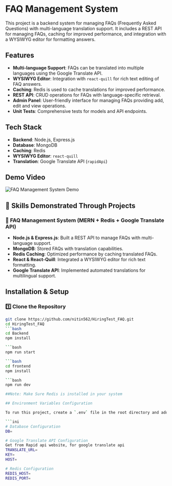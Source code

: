 # FAQ Management System

This project is a backend system for managing FAQs (Frequently Asked Questions) with multi-language translation support. It includes a REST API for managing FAQs, caching for improved performance, and integration with a WYSIWYG editor for formatting answers.

## Features

- **Multi-language Support**: FAQs can be translated into multiple languages using the Google Translate API.
- **WYSIWYG Editor**: Integration with `react-quill` for rich text editing of FAQ answers.
- **Caching**: Redis is used to cache translations for improved performance.
- **REST API**: CRUD operations for FAQs with language-specific retrieval.
- **Admin Panel**: User-friendly interface for managing FAQs providing add, edit and view operations.
- **Unit Tests**: Comprehensive tests for models and API endpoints.

## Tech Stack

- **Backend**: Node.js, Express.js
- **Database**: MongoDB
- **Caching**: Redis
- **WYSIWYG Editor**: `react-quill`
- **Translation**: Google Translate API (`rapidApi`)
## Demo Video

![FAQ Management System Demo](https://drive.google.com/uc?export=view&id=13KMttFWaHvrtN8b66q-QyyodU915Rv1B)


## 🚀 Skills Demonstrated Through Projects

### 🔹 **FAQ Management System (MERN + Redis + Google Translate API)**
- **Node.js & Express.js**: Built a REST API to manage FAQs with multi-language support.  
- **MongoDB**: Stored FAQs with translation capabilities.  
- **Redis Caching**: Optimized performance by caching translated FAQs.  
- **React & React-Quill**: Integrated a WYSIWYG editor for rich text formatting.  
- **Google Translate API**: Implemented automated translations for multilingual support.  

## Installation & Setup
### 1️⃣ Clone the Repository
```bash
git clone https://github.com/nitin562/HiringTest_FAQ.git
cd HiringTest_FAQ
```bash
cd Backend
npm install

```bash
npm run start

```bash
cd frontend
npm install

```bash
npm run dev

##Note: Make Sure Redis is installed in your system

## Environment Variables Configuration

To run this project, create a `.env` file in the root directory and add the following environment variables:

```ini
# Database Configuration
DB=

# Google Translate API Configuration
Get from Rapid api website, for google translate api
TRANSLATE_URL=
KEY=
HOST=

# Redis Configuration
REDIS_HOST=
REDIS_PORT=

